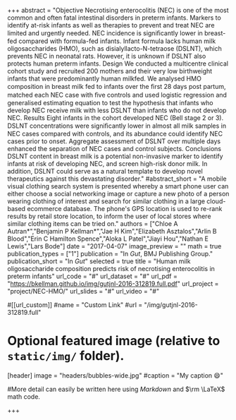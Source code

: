 +++
abstract = "Objective Necrotising enterocolitis (NEC) is one of the most common and often fatal intestinal disorders in preterm infants. Markers to identify at-risk infants as well as therapies to prevent and treat NEC are limited and urgently needed. NEC incidence is signiﬁcantly lower in breast-fed compared with formula-fed infants. Infant formula lacks human milk oligosaccharides (HMO), such as disialyllacto-N-tetraose (DSLNT), which prevents NEC in neonatal rats. However, it is unknown if DSLNT also protects human preterm infants. Design We conducted a multicentre clinical cohort study and recruited 200 mothers and their very low birthweight infants that were predominantly human milkfed. We analysed HMO composition in breast milk fed to infants over the ﬁrst 28 days post partum, matched each NEC case with ﬁve controls and used logistic regression and generalised estimating equation to test the hypothesis that infants who develop NEC receive milk with less DSLNT than infants who do not develop NEC. Results Eight infants in the cohort developed NEC (Bell stage 2 or 3). DSLNT concentrations were signiﬁcantly lower in almost all milk samples in NEC cases compared with controls, and its abundance could identify NEC cases prior to onset. Aggregate assessment of DSLNT over multiple days enhanced the separation of NEC cases and control subjects. Conclusions DSLNT content in breast milk is a potential non-invasive marker to identify infants at risk of developing NEC, and screen high-risk donor milk. In addition, DSLNT could serve as a natural template to develop novel therapeutics against this devastating disorder."
#abstract_short = "A mobile visual clothing search system is presented whereby a smart phone user can either choose a social networking image or capture a new photo of a person wearing clothing of interest and search for similar clothing in a large cloud-based ecommerce database. The phone's GPS location is used to re-rank results by retail store location, to inform the user of local stores where similar clothing items can be tried on."
authors = ["Chloe A Autran*","Benjamin P Kellman*","Jae H Kim","Elizabeth Asztalos","Arlin B Blood","Erin C Hamilton Spence","Aloka L Patel","Jiayi Hou","Nathan E Lewis","Lars Bode"]
date = "2017-04-07"
image_preview = ""
math = true
publication_types = ["1"]
publication = "In *Gut*, BMJ Publishing Group."
publication_short = "In *Gut*"
selected = true
title = "Human milk oligosaccharide composition predicts risk of necrotising enterocolitis in preterm infants"
url_code = "#"
url_dataset = "#"
url_pdf = "https://bkellman.github.io/img/gutjnl-2016-312819.full.pdf"
url_project = "project/NEC-HMO/"
url_slides = "#"
url_video = "#"

#[[url_custom]]
#name = "Custom Link"
#url = "/img/gutjnl-2016-312819.full"

# Optional featured image (relative to `static/img/` folder).
[header]
image = "headers/bubbles-wide.jpg"
#caption = "My caption :smile:"

#More detail can easily be written here using *Markdown* and $\rm \LaTeX$ math code.

+++

